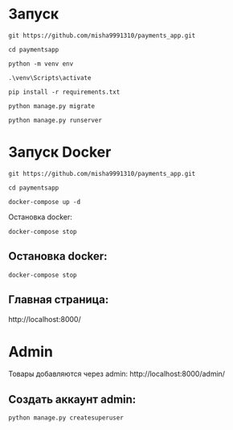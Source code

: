 # Запуск
```
git https://github.com/misha9991310/payments_app.git

cd paymentsapp

python -m venv env

.\venv\Scripts\activate

pip install -r requirements.txt

python manage.py migrate

python manage.py runserver
```

# Запуск Docker

```
git https://github.com/misha9991310/payments_app.git

cd paymentsapp

docker-compose up -d
```
Остановка docker:
```
docker-compose stop
```
## Остановка docker:
```
docker-compose stop
```

## Главная страница: 
http://localhost:8000/

# Admin
Товары добавляются через admin: http://localhost:8000/admin/

## Создать аккаунт admin: 
```
python manage.py createsuperuser
```


